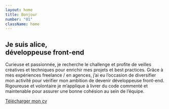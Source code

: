 ```yaml
---
layout: home
title: Bonjour
number: "01"
className: home
---
```


## **Je suis alice,**<br/>développeuse front-end ##

Curieuse et passionnée, je recherche  le challenge et profite de veilles créatives et techniques pour enrichir mes projets et best practices. Grâce à mes expériences freelance / en agences, j’ai eu l’occasion de diversifier mon activité pour vérifier mon ambition de devenir développeuse front-end. Rigoureuse et volontaire je m’applique à livrer du code commenté et maintenable pour assurer une bonne cohésion au sein de l’équipe.

<a class="btn alpha" href="https://pages.github.com/">Télécharger mon cv</a>
